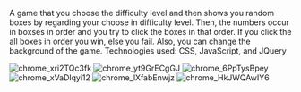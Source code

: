 A game that you choose the difficulty level and then shows you random boxes by regarding your choose in difficulty level. 
Then, the numbers occur in boxses in order and you try to click the boxes in that order. 
If you click the all boxes in order you win, else you fail. 
Also, you can change the background of the game.
Technologies used: CSS, JavaScript, and JQuery 


![chrome_xri2TQc3fk](https://user-images.githubusercontent.com/58864953/100443609-14263d00-30bb-11eb-977b-b6c5f19367b5.png)
![chrome_yt9GrECgGJ](https://user-images.githubusercontent.com/58864953/100443612-16889700-30bb-11eb-82a6-c7ecd0a8a6ca.jpg)
![chrome_6PpTysBpey](https://user-images.githubusercontent.com/58864953/100443628-1d170e80-30bb-11eb-8e5d-85a28710b706.png)
![chrome_xVaDlqyi12](https://user-images.githubusercontent.com/58864953/100443638-1f796880-30bb-11eb-810a-8a17a5d5c3f1.png)
![chrome_lXfabEnwjz](https://user-images.githubusercontent.com/58864953/100443646-21dbc280-30bb-11eb-9e9b-bd888fbc1239.png)
![chrome_HkJWQAwIY6](https://user-images.githubusercontent.com/58864953/100443649-230cef80-30bb-11eb-9cec-7270319cc6b0.png)

